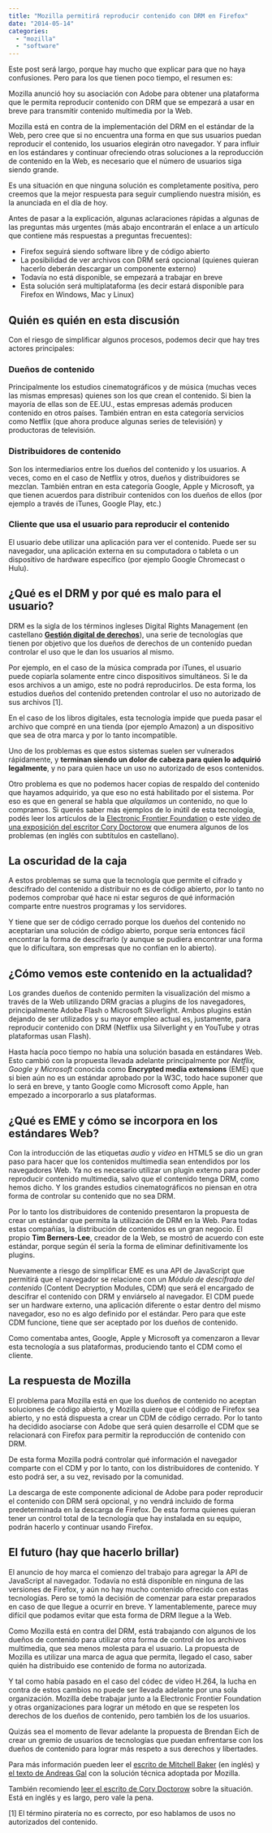 ```yaml
---
title: "Mozilla permitirá reproducir contenido con DRM en Firefox"
date: "2014-05-14"
categories: 
  - "mozilla"
  - "software"
---
```


Este post será largo, porque hay mucho que explicar para que no haya confusiones. Pero para los que tienen poco tiempo, el resumen es:

Mozilla anunció hoy su asociación con Adobe para obtener una plataforma que le permita reproducir contenido con DRM que se empezará a usar en breve para transmitir contenido multimedia por la Web.

Mozilla está en contra de la implementación del DRM en el estándar de la Web, pero cree que si no encuentra una forma en que sus usuarios puedan reproducir el contenido, los usuarios elegirán otro navegador. Y para influir en los estándares y continuar ofreciendo otras soluciones a la reproducción de contenido en la Web, es necesario que el número de usuarios siga siendo grande.

Es una situación en que ninguna solución es completamente positiva, pero creemos que la mejor respuesta para seguir cumpliendo nuestra misión, es la anunciada en el día de hoy.

Antes de pasar a la explicación, algunas aclaraciones rápidas a algunas de las preguntas más urgentes (más abajo encontrarán el enlace a un artículo que contiene más respuestas a preguntas frecuentes):

- Firefox seguirá siendo software libre y de código abierto
- La posibilidad de ver archivos con DRM será opcional (quienes quieran hacerlo deberán descargar un componente externo)
- Todavía no está disponible, se empezará a trabajar en breve
- Esta solución será multiplataforma (es decir estará disponible para Firefox en Windows, Mac y Linux)

## Quién es quién en esta discusión

Con el riesgo de simplificar algunos procesos, podemos decir que hay tres actores principales:

### Dueños de contenido

Principalmente los estudios cinematográficos y de música (muchas veces las mismas empresas) quienes son los que crean el contenido. Si bien la mayoría de ellas son de EE.UU., estas empresas además producen contenido en otros países. También entran en esta categoría servicios como Netflix (que ahora produce algunas series de televisión) y productoras de televisión.

### Distribuidores de contenido

Son los intermediarios entre los dueños del contenido y los usuarios. A veces, como en el caso de Netflix y otros, dueños y distribuidores se mezclan. También entran en esta categoría Google, Apple y Microsoft, ya que tienen acuerdos para distribuir contenidos con los dueños de ellos (por ejemplo a través de iTunes, Google Play, etc.)

### Cliente que usa el usuario para reproducir el contenido

El usuario debe utilizar una aplicación para ver el contenido. Puede ser su navegador, una aplicación externa en su computadora o tableta o un dispositivo de hardware específico (por ejemplo Google Chromecast o Hulu).

## ¿Qué es el DRM y por qué es malo para el usuario?

DRM es la sigla de los términos ingleses Digital Rights Management (en castellano **[Gestión digital de derechos](https://es.wikipedia.org/wiki/Gesti%C3%B3n_digital_de_derechos "Definición de Gestión digital de derechos en Wikipedia")**), una serie de tecnologías que tienen por objetivo que los dueños de derechos de un contenido puedan controlar el uso que le dan los usuarios al mismo.

Por ejemplo, en el caso de la música comprada por iTunes, el usuario puede copiarla solamente entre cinco dispositivos simultáneos. Si le da esos archivos a un amigo, este no podrá reproducirlos. De esta forma, los estudios dueños del contenido pretenden controlar el uso no autorizado de sus archivos \[1\].

En el caso de los libros digitales, esta tecnología impide que pueda pasar el archivo que compré en una tienda (por ejemplo Amazon) a un dispositivo que sea de otra marca y por lo tanto incompatible.

Uno de los problemas es que estos sistemas suelen ser vulnerados rápidamente, y **terminan siendo un dolor de cabeza para quien lo adquirió legalmente**, y no para quien hace un uso no autorizado de esos contenidos.

Otro problema es que no podemos hacer copias de respaldo del contenido que hayamos adquirido, ya que eso no está habilitado por el sistema. Por eso es que en general se habla que _alquilamos_ un contenido, no que lo compramos. Si querés saber más ejemplos de lo inútil de esta tecnología, podés leer los artículos de la [Electronic Frontier Foundation](https://www.eff.org/issues/drm "Artículos de la Electronic Frotier Foundation acerca de DRM") o este [video de una exposición del escritor Cory Doctorow](http://www.amara.org/es-ar/videos/GmpBuHzEX8Jc/info/28c3-the-coming-war-on-general-computation/?tab=video "Charla de Cory Doctorow sobre Computación General") que enumera algunos de los problemas (en inglés con subtítulos en castellano).

## La oscuridad de la caja

A estos problemas se suma que la tecnología que permite el cifrado y descifrado del contenido a distribuir no es de código abierto, por lo tanto no podemos comprobar qué hace ni estar seguros de qué información comparte entre nuestros programas y los servidores.

Y tiene que ser de código cerrado porque los dueños del contenido no aceptarían una solución de código abierto, porque sería entonces fácil encontrar la forma de descifrarlo (y aunque se pudiera encontrar una forma que lo dificultara, son empresas que no confían en lo abierto).

## ¿Cómo vemos este contenido en la actualidad?

Los grandes dueños de contenido permiten la visualización del mismo a través de la Web utilizando DRM gracias a plugins de los navegadores, principalmente Adobe Flash o Microsoft Silverlight. Ambos plugins están dejando de ser utilizados y su mayor empleo actual es, justamente, para reproducir contenido con DRM (Netflix usa Silverlight y en YouTube y otras plataformas usan Flash).

Hasta hacía poco tiempo no había una solución basada en estándares Web. Esto cambió con la propuesta llevada adelante principalmente por _Netflix, Google y Microsoft_ conocida como **Encrypted media extensions** (EME) que si bien aún no es un estándar aprobado por la W3C, todo hace suponer que lo será en breve, y tanto Google como Microsoft como Apple, han empezado a incorporarlo a sus plataformas.

## ¿Qué es EME y cómo se incorpora en los estándares Web?

Con la introducción de las etiquetas _audio_ y _video_ en HTML5 se dio un gran paso para hacer que los contenidos multimedia sean entendidos por los navegadores Web. Ya no es necesario utilizar un plugin externo para poder reproducir contenido multimedia, salvo que el contenido tenga DRM, como hemos dicho. Y los grandes estudios cinematográficos no piensan en otra forma de controlar su contenido que no sea DRM.

Por lo tanto los distribuidores de contenido presentaron la propuesta de crear un estándar que permita la utilización de DRM en la Web. Para todas estas compañías, la distribución de contenidos es un gran negocio. El propio **Tim Berners-Lee**, creador de la Web, se mostró de acuerdo con este estándar, porque según él sería la forma de eliminar definitivamente los plugins.

Nuevamente a riesgo de simplificar EME es una API de JavaScript que permitirá que el navegador se relacione con un _Módulo de descifrado del contenido_ (Content Decryption Modules, CDM) que será el encargado de descifrar el contenido con DRM y enviárselo al navegador. El CDM puede ser un hardware externo, una aplicación diferente o estar dentro del mismo navegador, eso no es algo definido por el estándar. Pero para que este CDM funcione, tiene que ser aceptado por los dueños de contenido.

Como comentaba antes, Google, Apple y Microsoft ya comenzaron a llevar esta tecnología a sus plataformas, produciendo tanto el CDM como el cliente.

## La respuesta de Mozilla

El problema para Mozilla está en que los dueños de contenido no aceptan soluciones de código abierto, y Mozilla quiere que el código de Firefox sea abierto, y no está dispuesta a crear un CDM de código cerrado. Por lo tanto ha decidido asociarse con Adobe que será quien desarrolle el CDM que se relacionará con Firefox para permitir la reproducción de contenido con DRM.

De esta forma Mozilla podrá controlar qué información el navegador comparte con el CDM y por lo tanto, con los distribuidores de contenido. Y esto podrá ser, a su vez, revisado por la comunidad.

La descarga de este componente adicional de Adobe para poder reproducir el contenido con DRM será opcional, y no vendrá incluido de forma predeterminada en la descarga de Firefox. De esta forma quienes quieran tener un control total de la tecnología que hay instalada en su equipo, podrán hacerlo y continuar usando Firefox.

## El futuro (hay que hacerlo brillar)

El anuncio de hoy marca el comienzo del trabajo para agregar la API de JavaScript al navegador. Todavía no está disponible en ninguna de las versiones de Firefox, y aún no hay mucho contenido ofrecido con estas tecnologías. Pero se tomó la decisión de comenzar para estar preparados en caso de que llegue a ocurrir en breve. Y lamentablemente, parece muy difícil que podamos evitar que esta forma de DRM llegue a la Web.

Como Mozilla está en contra del DRM, está trabajando con algunos de los dueños de contenido para utilizar otra forma de control de los archivos multimedia, que sea menos molesta para el usuario. La propuesta de Mozilla es utilizar una marca de agua que permita, llegado el caso, saber quién ha distribuido ese contenido de forma no autorizada.

Y tal como había pasado en el caso del códec de video H.264, la lucha en contra de estos cambios no puede ser llevada adelante por una sola organización. Mozilla debe trabajar junto a la Electronic Frontier Foundation y otras organizaciones para lograr un método en que se respeten los derechos de los dueños de contenido, pero también los de los usuarios.

Quizás sea el momento de llevar adelante la propuesta de Brendan Eich de crear un gremio de usuarios de tecnologías que puedan enfrentarse con los dueños de contenido para lograr más respeto a sus derechos y libertades.

Para más información pueden leer el [escrito de Mitchell Baker](https://blog.mozilla.org/blog/2014/05/14/drm-and-the-challenge-of-serving-users/ "Comunicado de Mitchell Baker sobre DRM en Mozilla") (en inglés) y [el texto de Andreas Gal](https://hacks.mozilla.org/2014/05/reconciling-mozillas-mission-and-w3c-eme/ "Comentario sobre la solución técninca adoptada por Mozilla sobre EME y DRM") con la solución técnica adoptada por Mozilla.

También recomiendo [leer el escrito de Cory Doctorow](http://www.theguardian.com/technology/2014/may/14/firefox-closed-source-drm-video-browser-cory-doctorow "Cory Doctorow sobre la decisión de Mozilla") sobre la situación. Está en inglés y es largo, pero vale la pena.

\[1\] El término piratería no es correcto, por eso hablamos de usos no autorizados del contenido.
